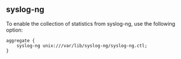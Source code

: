 ## syslog-ng

To enable the collection of statistics from syslog-ng, use the following option:
```
aggregate {
    syslog-ng unix:///var/lib/syslog-ng/syslog-ng.ctl;
}
```
